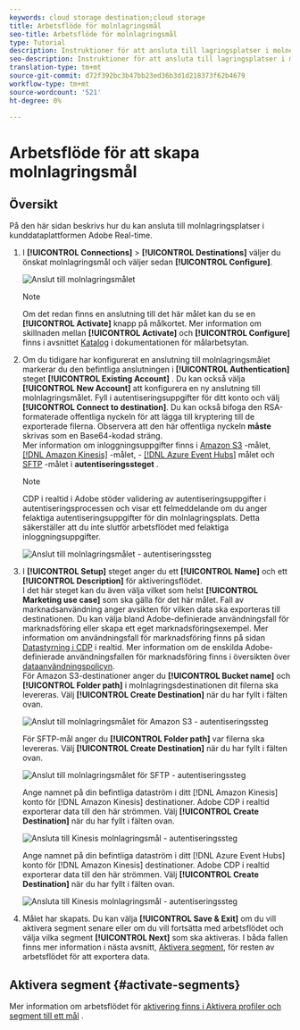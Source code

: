```yaml
---
keywords: cloud storage destination;cloud storage
title: Arbetsflöde för molnlagringsmål
seo-title: Arbetsflöde för molnlagringsmål
type: Tutorial
description: Instruktioner för att ansluta till lagringsplatser i molnet
seo-description: Instruktioner för att ansluta till lagringsplatser i molnet
translation-type: tm+mt
source-git-commit: d72f392bc3b47bb23ed36b3d1d218373f62b4679
workflow-type: tm+mt
source-wordcount: '521'
ht-degree: 0%

---
```



# Arbetsflöde för att skapa molnlagringsmål

## Översikt

På den här sidan beskrivs hur du kan ansluta till molnlagringsplatser i kunddataplattformen Adobe Real-time.

1. I **[!UICONTROL Connections]** > **[!UICONTROL Destinations]** väljer du önskat molnlagringsmål och väljer sedan **[!UICONTROL Configure]**.

   ![Anslut till molnlagringsmålet](./assets/connect-cloud-destination.png)

   >[!NOTE]
   >
   >Om det redan finns en anslutning till det här målet kan du se en **[!UICONTROL Activate]** knapp på målkortet. Mer information om skillnaden mellan **[!UICONTROL Activate]** och **[!UICONTROL Configure]** finns i avsnittet [Katalog](/help/rtcdp/destinations/destinations-workspace.md#catalog) i dokumentationen för målarbetsytan.

2. Om du tidigare har konfigurerat en anslutning till molnlagringsmålet markerar du den befintliga anslutningen i **[!UICONTROL Authentication]** steget **[!UICONTROL Existing Account]** . Du kan också välja **[!UICONTROL New Account]** att konfigurera en ny anslutning till molnlagringsmålet. Fyll i autentiseringsuppgifter för ditt konto och välj **[!UICONTROL Connect to destination]**. Du kan också bifoga den RSA-formaterade offentliga nyckeln för att lägga till kryptering till de exporterade filerna. Observera att den här offentliga nyckeln **måste** skrivas som en Base64-kodad sträng. <br> Mer information om inloggningsuppgifter finns i [Amazon S3](/help/rtcdp/destinations/amazon-s3-destination.md) -målet, [[!DNL Amazon Kinesis]](/help/rtcdp/destinations/amazon-kinesis-destination.md) -målet, - [[!DNL Azure Event Hubs]](/help/rtcdp/destinations/azure-event-hubs-destination.md) målet och [SFTP](/help/rtcdp/destinations/sftp-destination.md) -målet i **autentiseringssteget** .

   >[!NOTE]
   >
   >CDP i realtid i Adobe stöder validering av autentiseringsuppgifter i autentiseringsprocessen och visar ett felmeddelande om du anger felaktiga autentiseringsuppgifter för din molnlagringsplats. Detta säkerställer att du inte slutför arbetsflödet med felaktiga inloggningsuppgifter.

   ![Anslut till molnlagringsmålet - autentiseringssteg](./assets/csdw/destination-account.png)

3. I **[!UICONTROL Setup]** steget anger du ett **[!UICONTROL Name]** och ett **[!UICONTROL Description]** för aktiveringsflödet. <br>
I det här steget kan du även välja vilket som helst **[!UICONTROL Marketing use case]** som ska gälla för det här målet. Fall av marknadsanvändning anger avsikten för vilken data ska exporteras till destinationen. Du kan välja bland Adobe-definierade användningsfall för marknadsföring eller skapa ett eget marknadsföringsexempel. Mer information om användningsfall för marknadsföring finns på sidan [Datastyrning i CDP](/help/rtcdp/privacy/data-governance-overview.md#destinations) i realtid. Mer information om de enskilda Adobe-definierade användningsfallen för marknadsföring finns i översikten över [dataanvändningspolicyn](/help/data-governance/policies/overview.md#core-actions). <br>
För Amazon S3-destinationer anger du **[!UICONTROL Bucket name]** och **[!UICONTROL Folder path]** i molnlagringsdestinationen dit filerna ska levereras. Välj **[!UICONTROL Create Destination]** när du har fyllt i fälten ovan.

   ![Anslut till molnlagringsmålet för Amazon S3 - autentiseringssteg](./assets/amazon-s3-setup-step.png)

   För SFTP-mål anger du **[!UICONTROL Folder path]** var filerna ska levereras. Välj **[!UICONTROL Create Destination]** när du har fyllt i fälten ovan.

   ![Anslut till molnlagringsmålet för SFTP - autentiseringssteg](./assets/sftp-destinations-setup-step.png)

   Ange namnet på din befintliga dataström i ditt [!DNL Amazon Kinesis] konto för [!DNL Amazon Kinesis] destinationer. Adobe CDP i realtid exporterar data till den här strömmen. Välj **[!UICONTROL Create Destination]** när du har fyllt i fälten ovan.

   ![Ansluta till Kinesis molnlagringsmål - autentiseringssteg](./assets/kinesis-destinations-setup-step.png)

   Ange namnet på din befintliga dataström i ditt [!DNL Azure Event Hubs] konto för [!DNL Amazon Kinesis] destinationer. Adobe CDP i realtid exporterar data till den här strömmen. Välj **[!UICONTROL Create Destination]** när du har fyllt i fälten ovan.

   ![Ansluta till Kinesis molnlagringsmål - autentiseringssteg](./assets/eventhubs-destinations-setup-step.png)

4. Målet har skapats. Du kan välja **[!UICONTROL Save & Exit]** om du vill aktivera segment senare eller om du vill fortsätta med arbetsflödet och välja vilka segment **[!UICONTROL Next]** som ska aktiveras. I båda fallen finns mer information i nästa avsnitt, [Aktivera segment](#activate-segments), för resten av arbetsflödet för att exportera data.

## Aktivera segment {#activate-segments}

Mer information om arbetsflödet för [aktivering finns i Aktivera profiler och segment till ett mål](/help/rtcdp/destinations/activate-destinations.md) .